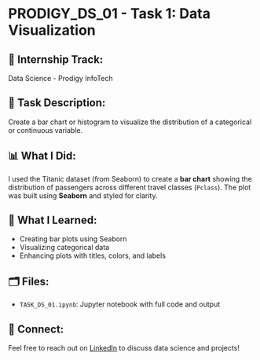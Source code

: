 # PRODIGY_DS_01 - Task 1: Data Visualization

## 🚀 Internship Track:
Data Science - Prodigy InfoTech

## 📌 Task Description:
Create a bar chart or histogram to visualize the distribution of a categorical or continuous variable.

## 📊 What I Did:
I used the Titanic dataset (from Seaborn) to create a **bar chart** showing the distribution of passengers across different travel classes (`Pclass`). The plot was built using **Seaborn** and styled for clarity.

## 🧠 What I Learned:
- Creating bar plots using Seaborn
- Visualizing categorical data
- Enhancing plots with titles, colors, and labels

## 🗂️ Files:
- `TASK_DS_01.ipynb`: Jupyter notebook with full code and output

## 🔗 Connect:
Feel free to reach out on [LinkedIn](https://www.linkedin.com) to discuss data science and projects!
